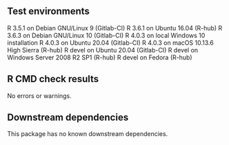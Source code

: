 ## Test environments
R 3.5.1 on Debian GNU/Linux 9 (Gitlab-CI)
R 3.6.1 on Ubuntu 16.04 (R-hub)
R 3.6.3 on Debian GNU/Linux 10 (Gitlab-CI)
R 4.0.3 on local Windows 10 installation
R 4.0.3 on Ubuntu 20.04 (Gitlab-CI)
R 4.0.3 on macOS 10.13.6 High Sierra (R-hub)
R devel on Ubuntu 20.04 (Gitlab-CI)
R devel on Windows Server 2008 R2 SP1 (R-hub)
R devel on Fedora (R-hub)

## R CMD check results
No errors or warnings.

## Downstream dependencies
This package has no known downstream dependencies.
